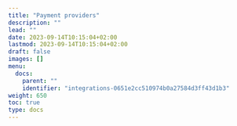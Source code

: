 ```yaml
---
title: "Payment providers"
description: ""
lead: ""
date: 2023-09-14T10:15:04+02:00
lastmod: 2023-09-14T10:15:04+02:00
draft: false
images: []
menu:
  docs:
    parent: ""
    identifier: "integrations-0651e2cc510974b0a27584d3ff43d1b3"
weight: 650
toc: true
type: docs
---
```

